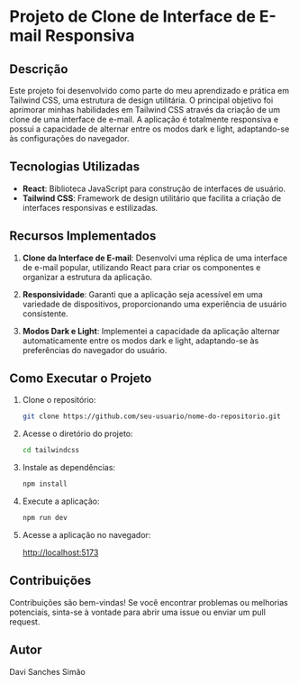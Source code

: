# Projeto de Clone de Interface de E-mail Responsiva

## Descrição

Este projeto foi desenvolvido como parte do meu aprendizado e prática em Tailwind CSS, uma estrutura de design utilitária. O principal objetivo foi aprimorar minhas habilidades em Tailwind CSS através da criação de um clone de uma interface de e-mail. A aplicação é totalmente responsiva e possui a capacidade de alternar entre os modos dark e light, adaptando-se às configurações do navegador.

## Tecnologias Utilizadas

- **React**: Biblioteca JavaScript para construção de interfaces de usuário.
- **Tailwind CSS**: Framework de design utilitário que facilita a criação de interfaces responsivas e estilizadas.

## Recursos Implementados

1. **Clone da Interface de E-mail**: Desenvolvi uma réplica de uma interface de e-mail popular, utilizando React para criar os componentes e organizar a estrutura da aplicação.

2. **Responsividade**: Garanti que a aplicação seja acessível em uma variedade de dispositivos, proporcionando uma experiência de usuário consistente.

3. **Modos Dark e Light**: Implementei a capacidade da aplicação alternar automaticamente entre os modos dark e light, adaptando-se às preferências do navegador do usuário.

## Como Executar o Projeto

1. Clone o repositório:

   ```bash
   git clone https://github.com/seu-usuario/nome-do-repositorio.git
   ```

2. Acesse o diretório do projeto:

   ```bash
   cd tailwindcss
   ```

3. Instale as dependências:

   ```bash
   npm install
   ```

4. Execute a aplicação:

   ```bash
   npm run dev
   ```

5. Acesse a aplicação no navegador:

   [http://localhost:5173](http://localhost:5173)

## Contribuições

Contribuições são bem-vindas! Se você encontrar problemas ou melhorias potenciais, sinta-se à vontade para abrir uma issue ou enviar um pull request.

## Autor

Davi Sanches Simão

